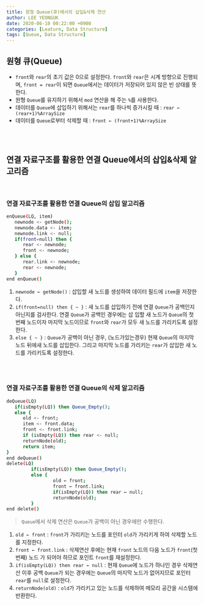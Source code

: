 ```yaml
---
title: 원형 Queue(큐)에서의 삽입&삭제 연산
author: LEE YEONGUK
date: 2020-06-10 00:22:00 +0900
categories: [Leature, Data Structure]
tags: [Queue, Data Structure]
---
```


## 원형 큐(Queue)
- `front`와 `rear`의 초기 값은 0으로 설정한다. `front`와 `rear`은 시계 방향으로 진행되며, `front = rear`이 되면 `Queue`에서는 데이터가 저장되어 있지 않은 빈 상태를 뜻한다.
- 원형 `Queue`를 유지하기 위해서 `mod` 연산을 해 주는 `%`를 사용한다.
- 데이터를 `Queue`에 삽입하기 위해서는 `rear`를 하나씩 증가시킬 때 : `rear ← (rear+1)%ArraySize`
- 데이터를 `Queue`로부터 삭제할 때 : `front ← (front+1)%ArraySize`

<br/><br/>

## 연결 자료구조를 활용한 연결 Queue에서의 삽입&삭제 알고리즘
<br/>

### 연결 자료구조를 활용한 연결 Queue의 삽입 알고리즘
~~~bash
enQueue(LQ, item)
   newnode <- getNode();   
   newnode.data <- item;
   newnode.link <- null;
   if(front=null) then {  
      rear <- newnode;
      front <- newnode;
   } else {   
      rear.link <- newnode;
      rear <- newnode;
   }
end enQueue()
~~~

1. `newnode ← getNode()` : 삽입할 새 노드를 생성하여 데이터 필드에 `item`을 저장한다.
2. `if(front=null) then { ~ }` : 새 노드를 삽입하기 전에 연결 `Queue`가 공백인지 아닌지를 검사한다. 연결 `Queue`가 공백인 경우에는 삽 입할 새 노드가 `Queue`의 첫 번째 노드이자 마지막 노드이므로 `front`와 `rear`가 모두 새 노드를 가리키도록 설정한다.
3. `else { ~ }` : `Queue`가 공백이 아닌 경우, (노드가있는경우) 현재 `Queue`의 마지막 노드 뒤에새 노드를 삽입한다. 그리고 마지막 노드를 가리키는 `rear`가 삽입한 새 노드를 가리키도록 설정한다.


<br/><br/>

### 연결 자료구조를 활용한 연결 Queue의 삭제 알고리즘
~~~bash
deQueue(LQ)
   if(isEmpty(LQ)) then Queue_Empty();
   else {
      old <- front;         
      item <- front.data;
      front <- front.link;   
      if (isEmpty(LQ)) then rear <- null; 
      returnNode(old);     
      return item;
}
end deQueue()
delete(LQ) 
         if(isEmpty(LQ)) then Queue_Empty(); 
         else { 
                 old ← front; 
                 front ← front.link; 
                 if(isEmpty(LQ)) then rear ← null; 
                 returnNode(old); 
         } 
end delete()
~~~
> `Queue`에서 삭제 연산은 `Queue`가 공백이 아닌 경우에만 수행한다.

1. `old ← front` : `front`가 가리키는 노드를 포인터 `old`가 가리키게 하여 삭제할 노드를 지정한다.
2. `front ← front.link` : 삭제연산 후에는 현재 `front` 노드의 다음 노드가 `front`(첫번째) 노드 가 되어야 하므로 포인트 `front`를 재설정한다.
3. `if(isEmpty(LQ)) then rear ← null` : 현재 `Queue`에 노드가 하나인 경우 삭제연산 이후 공백 `Queue`가 되는 경우에는 `Queue`의 마지막 노드가 없어지므로 포인터 `rear`를 `null`로 설정한다.
4. `returnNode(old)` : `old`가 가리키고 있는 노드를 삭제하여 메모리 공간을 시스템에 반환한다.

